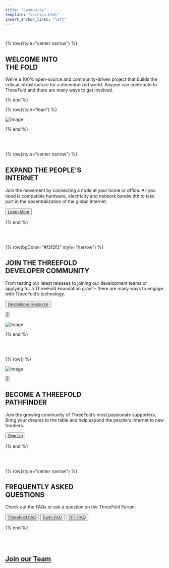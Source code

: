 ```yaml
---
title: "community"
template: "section.html"
insert_anchor_links: "left"
---
```


<br>

<!-- section 1 (THE FOLD) -->

{% row(style="center narrow") %}

## WELCOME INTO <br> **THE FOLD**


We're a 100% open-source and community-driven project that builds the critical infrastructure for a decentralized world. Anyone can contribute to ThreeFold and there are many ways to get involved.

{% end %}

{% row(style="lean") %}

![Image](/images/community_header.jpg#mx-auto)

{% end %}

<br>
<br>


<!-- section 3 (INTERNET) -->

{% row(style="center narrow") %}

## EXPAND THE PEOPLE'S <br> **INTERNET**


Join the movement by connecting a node at your home or ofﬁce. All you need is compatible hardware, electricity and network bandwidth to take part in the decentralization of the global Internet.

<button>[Learn More](/farm)</button>

{% end %}


<br>
<br>

<!-- section 4 (DEVELOPER COMMUNITY) -->

{% row(bgColor="#f2f2f2" style="narrow") %}


## JOIN THE THREEFOLD <br> **DEVELOPER COMMUNITY**

From testing our latest releases to joining our development teams or applying for a ThreeFold Foundation grant – there are many ways to engage with ThreeFold’s technology.

<button>[Devbeloper Resource](/developer)</button>

|||

![Image](/images/community_developers.png#medium)

{% end %}

<br>
<br>

<!-- section 5 (PATHFINDER) -->

{% row() %}

![Image](/images/community_pathefinder.jpg)

|||

## BECOME A THREEFOLD <br> **PATHFINDER**

Join the growing community of ThreeFold’s most passionate supporters. Bring your dreams to the table and help expand the people's Internet to new frontiers.

<button>[Sign Up](https://honf2dpejik.typeform.com/to/Hubtbirs)</button>

{% end %}

<br>
<br>

<!-- section 6 (QUESTIONS) -->

{% row(style="center narrow") %}

## FREQUENTLY ASKED <br> **QUESTIONS**


Check out the FAQs or ask a question on the ThreeFold Forum.

<button>[ThreeFold FAQ](/faq)</button>
<button>[Farm FAQ](/farmfaq)</button>
<button>[TFT FAQ](/tftfaq)</button>

{% end %}

<br>
<br>
    

<div class="relative flex flex-col lg:flex-row items-baseline -mx-8 sm:-mx-12 md:-mx-16 lg:-mx-20">
    <a href="/careers" class="section banner" >
      <div class="center">
        <h2 class="h1">
          <strong>Join our Team</strong>
        </h2>
      </div>
      <div class="back" style="background-image: url('/images//tf_people.jpg')"
      ></div>
    </a>
</div>







